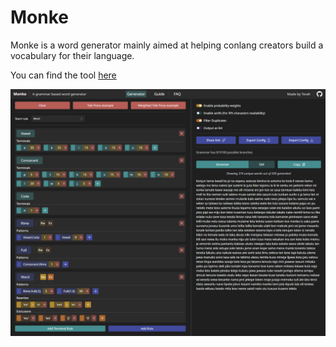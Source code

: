 # Monke

Monke is a word generator mainly aimed at helping conlang creators build a vocabulary for their language.

You can find the tool [here](https://monkegen.vercel.app/)

![preview](./preview.png)